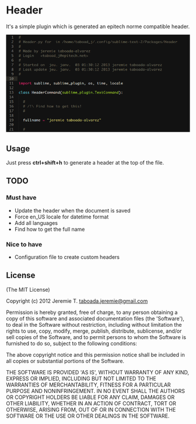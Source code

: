 Header
======

It's a simple plugin which is generated an epitech norme compatible header.

![screenshot](screenshot.png)

Usage
-----

Just press __ctrl+shift+h__ to generate a header at the top of the file.

TODO
----

### Must have

- Update the header when the document is saved
- Force en_US locale for datetime format
- Add all languages
- Find how to get the full name

### Nice to have

- Configuration file to create custom headers

License
-------

(The MIT License)

Copyright (c) 2012 Jeremie T. taboada.jeremie@gmail.com

Permission is hereby granted, free of charge, to any person obtaining
a copy of this software and associated documentation files (the
'Software'), to deal in the Software without restriction, including
without limitation the rights to use, copy, modify, merge, publish,
distribute, sublicense, and/or sell copies of the Software, and to
permit persons to whom the Software is furnished to do so, subject to
the following conditions:

The above copyright notice and this permission notice shall be
included in all copies or substantial portions of the Software.

THE SOFTWARE IS PROVIDED 'AS IS', WITHOUT WARRANTY OF ANY KIND,
EXPRESS OR IMPLIED, INCLUDING BUT NOT LIMITED TO THE WARRANTIES OF
MERCHANTABILITY, FITNESS FOR A PARTICULAR PURPOSE AND NONINFRINGEMENT.
IN NO EVENT SHALL THE AUTHORS OR COPYRIGHT HOLDERS BE LIABLE FOR ANY
CLAIM, DAMAGES OR OTHER LIABILITY, WHETHER IN AN ACTION OF CONTRACT,
TORT OR OTHERWISE, ARISING FROM, OUT OF OR IN CONNECTION WITH THE
SOFTWARE OR THE USE OR OTHER DEALINGS IN THE SOFTWARE.